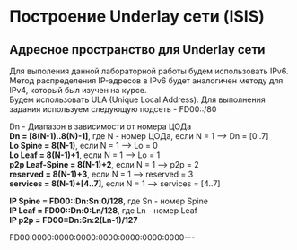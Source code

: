 # Построение Underlay сети (ISIS)

## Адресное пространство для Underlay сети
Для выполения данной лабораторной работы будем использовать IPv6. Метод распределения IP-адресов в IPv6 будет аналогичен методу для IPv4, который был изучен на курсе.  
Будем использовать ULA (Unique Local Address). Для выполнения задания используем следующую подсеть - FD00::/80  

Dn - Диапазон в зависимости от номера ЦОДа  
**Dn = [8(N-1)..8(N)-1]**, где N - номер ЦОДа, если N = 1 --> Dn = [0..7]  
**Lo Spine = 8(N-1)**, если N = 1 --> Lo = 0  
**Lo Leaf = 8(N-1)+1**, если N = 1 --> Lo = 1  
**p2p Leaf-Spine = 8(N-1)+2**, если N = 1 --> p2p = 2  
**reserved = 8(N-1)+3**,  если N = 1 --> reserved = 3  
**services = 8(N-1)+[4..7]**,  если N = 1 --> services = [4..7]

**IP Spine = FD00::Dn:Sn:0/128**, где Sn - номер Spine  
**IP Leaf = FD00::Dn:0:Ln/128**, где Ln - номер Leaf  
**IP p2p = FD00::Dn:Sn:2(Ln-1)/127**  


FD00:0000:0000:0000:0000:0000:0000:0000---
